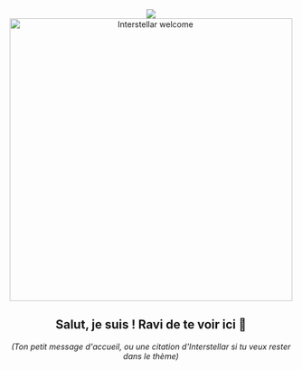 <!-- Exemple : Bannière animée + GIF Interstellar -->

<div align="center">
  <!-- Bannière "Capsule Render" (facultative) -->
  <img src="https://capsule-render.vercel.app/api?type=waving&color=gradient&height=200&section=header&text=Bienvenue%20sur%20mon%20profil!&fontSize=40&fontAlignY=35&animation=twinkling" />

  <!-- GIF Interstellar de bienvenue -->
  <br/>
  <img src="https://media.giphy.com/media/xT5LMu9spCTpcf8ZCk/giphy.gif" alt="Interstellar welcome" width="500" />
  
  <h2>Salut, je suis <ton-nom> ! Ravi de te voir ici 🚀</h2>
  <em>(Ton petit message d'accueil, ou une citation d'Interstellar si tu veux rester dans le thème)</em>
</div>
